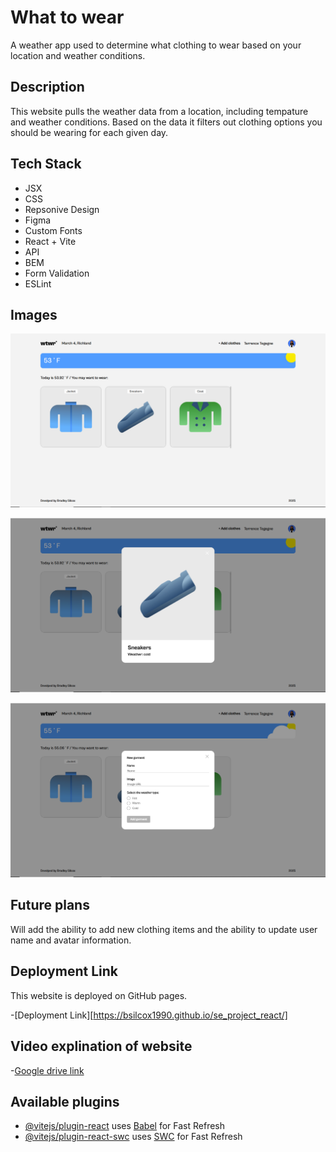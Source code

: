 # What to wear

A weather app used to determine what clothing to wear based on your location and weather conditions.

## Description

This website pulls the weather data from a location, including tempature and weather conditions. Based on the data it filters out clothing options you should be wearing for each given day.

## Tech Stack

- JSX
- CSS
- Repsonive Design
- Figma
- Custom Fonts
- React + Vite
- API
- BEM
- Form Validation
- ESLint

## Images

![Screenshot of project](/src/assets/WTWR.png)

![Screenshot of image Modal](/src/assets/WTWR-imageModal.png)

![Screenshot of form Modal](/src/assets/WTWR-formModal.png)

## Future plans

Will add the ability to add new clothing items and the ability to update user name and avatar information.

## Deployment Link

This website is deployed on GitHub pages.

-[Deployment Link][https://bsilcox1990.github.io/se_project_react/]

## Video explination of website

-[Google drive link](https://drive.google.com/file/d/1O4uf2jHUS5Wo3Wf5dxaCJfcxkPdOijQJ/view?usp=drive_link)

## Available plugins

- [@vitejs/plugin-react](https://github.com/vitejs/vite-plugin-react/blob/main/packages/plugin-react/README.md) uses [Babel](https://babeljs.io/) for Fast Refresh
- [@vitejs/plugin-react-swc](https://github.com/vitejs/vite-plugin-react-swc) uses [SWC](https://swc.rs/) for Fast Refresh
